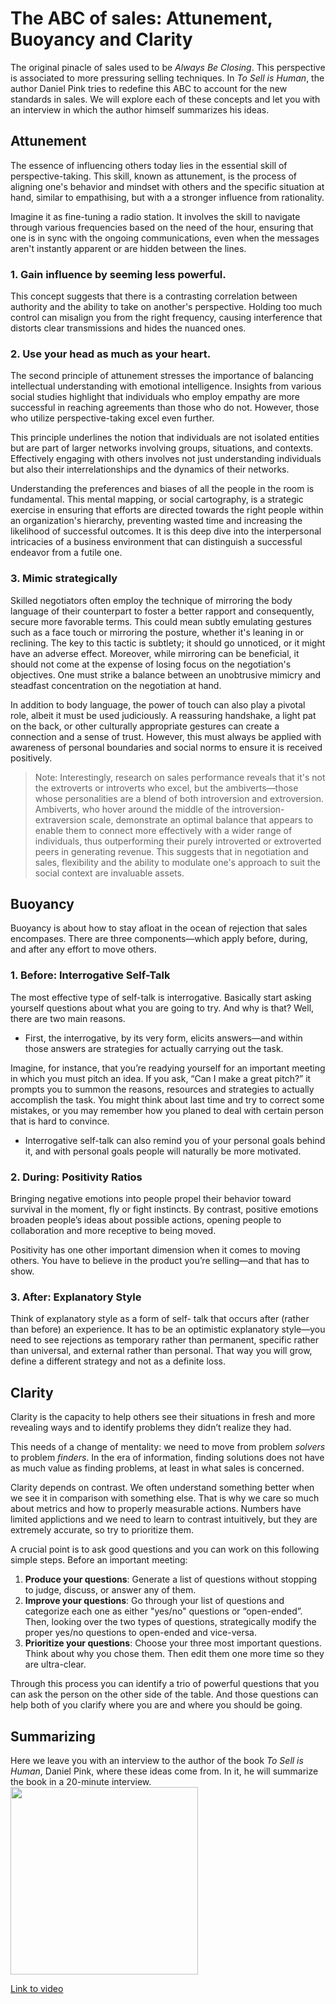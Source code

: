 # The ABC of sales: Attunement, Buoyancy and Clarity

The original pinacle of sales used to be _Always Be Closing_. This perspective is associated to more pressuring selling techniques. In _To Sell is Human_, the author Daniel Pink tries to redefine this ABC to account for the new standards in sales. We will explore each of these concepts and let you with an interview in which the author himself summarizes his ideas. 

## Attunement

The essence of influencing others today lies in the essential skill of perspective-taking. This skill, known as attunement, is the process of aligning one's behavior and mindset with others and the specific situation at hand, similar to empathising, but with a a stronger influence from rationality.

Imagine it as fine-tuning a radio station. It involves the skill to navigate through various frequencies based on the need of the hour, ensuring that one is in sync with the ongoing communications, even when the messages aren't instantly apparent or are hidden between the lines.


### 1. Gain influence by seeming less powerful.

This concept suggests that there is a contrasting correlation between authority and the ability to take on another's perspective. Holding too much control can misalign you from the right frequency, causing interference that distorts clear transmissions and hides the nuanced ones.

### 2. Use your head as much as your heart.

The second principle of attunement stresses the importance of balancing intellectual understanding with emotional intelligence. Insights from various social studies highlight that individuals who employ empathy are more successful in reaching agreements than those who do not. However, those who utilize perspective-taking excel even further.

This principle underlines the notion that individuals are not isolated entities but are part of larger networks involving groups, situations, and contexts. Effectively engaging with others involves not just understanding individuals but also their interrelationships and the dynamics of their networks.

Understanding the preferences and biases of all the people in the room is fundamental. This mental mapping, or social cartography, is a strategic exercise in ensuring that efforts are directed towards the right people within an organization's hierarchy, preventing wasted time and increasing the likelihood of successful outcomes. It is this deep dive into the interpersonal intricacies of a business environment that can distinguish a successful endeavor from a futile one.

### 3. Mimic strategically

Skilled negotiators often employ the technique of mirroring the body language of their counterpart to foster a better rapport and consequently, secure more favorable terms. This could mean subtly emulating gestures such as a face touch or mirroring the posture, whether it's leaning in or reclining. The key to this tactic is subtlety; it should go unnoticed, or it might have an adverse effect. Moreover, while mirroring can be beneficial, it should not come at the expense of losing focus on the negotiation's objectives. One must strike a balance between an unobtrusive mimicry and steadfast concentration on the negotiation at hand.

In addition to body language, the power of touch can also play a pivotal role, albeit it must be used judiciously. A reassuring handshake, a light pat on the back, or other culturally appropriate gestures can create a connection and a sense of trust. However, this must always be applied with awareness of personal boundaries and social norms to ensure it is received positively.


> Note: Interestingly, research on sales performance reveals that it's not the extroverts or introverts who excel, but the ambiverts—those whose personalities are a blend of both introversion and extroversion. Ambiverts, who hover around the middle of the introversion-extraversion scale, demonstrate an optimal balance that appears to enable them to connect more effectively with a wider range of individuals, thus outperforming their purely introverted or extroverted peers in generating revenue. This suggests that in negotiation and sales, flexibility and the ability to modulate one's approach to suit the social context are invaluable assets.



## Buoyancy

Buoyancy is about how to stay afloat in the ocean of rejection that sales encompases. There are three components—which apply before, during, and after any effort to move others.

### 1. Before: Interrogative Self-Talk

The most effective type of self-talk is interrogative. Basically start asking yourself questions about what you are going to try. And why is that? Well, there are two main reasons. 

- First, the interrogative, by its very form,
elicits answers—and within those answers are strategies for actually carrying out the task. 

Imagine, for instance, that you’re readying yourself
for an important meeting in which you must pitch an idea. If you ask, “Can I make a great pitch?” it prompts you to summon the reasons, resources and
strategies to actually accomplish the task. You might think about last time and try to correct some mistakes, or you may remember how you planed to deal with certain person that is hard to convince.

- Interrogative self-talk can also remind you of your personal goals behind it, and with personal goals people will naturally be more motivated. 

### 2. During: Positivity Ratios

Bringing negative emotions into people propel their behavior toward survival in the moment, fly or fight instincts. By contrast, positive emotions broaden people’s ideas about possible actions, opening people to collaboration and more receptive to being moved.

Positivity has one other important dimension when it comes to moving others. You have to believe in the product you’re selling—and that has to show. 

### 3. After: Explanatory Style

Think of explanatory style as a form of self-
talk that occurs after (rather than before) an experience. It has to be an optimistic explanatory style—you need to see rejections as temporary rather than permanent, specific rather than
universal, and external rather than personal. That way you will grow, define a different strategy and not as a definite loss.

## Clarity 

Clarity is the capacity to help others see their situations in fresh and more revealing ways and to identify problems they didn’t realize they had.

This needs of a change of mentality: we need to move from problem _solvers_ to problem _finders_. In the era of information, finding solutions does not have as much value as finding problems, at least in what sales is concerned.

Clarity depends on contrast. We often understand something better when we see it in comparison with something else. That is why we care so much about metrics and how to properly measurable actions. Numbers have limited applictions and we need to learn to contrast intuitively, but they are extremely accurate, so try to prioritize them.  

A crucial point is to ask good questions and you can work on this following simple steps. Before an important meeting:

1. **Produce your questions**: Generate a list of questions without stopping to judge, discuss, or answer any of them. 
2. **Improve your questions**: Go through your list of questions and categorize each one as either "yes/no" questions or “open-ended”. Then, looking over the two types of questions, strategically modify the proper yes/no questions to open-ended and vice-versa.
3. **Prioritize your questions**: Choose your three most important questions. Think about why you chose
them. Then edit them one more time so they are ultra-clear.


Through this process you can identify a trio of powerful questions that you can ask the person on the other side of the table. And those questions can help both of you clarify where you are and where you should be going.


## Summarizing

Here we leave you with an interview to the author of the book _To Sell is Human_, Daniel Pink, where these ideas come from. In it, he will summarize the book in a 20-minute interview.
<img src="../images/J6EjBwrdHgEhd.jpg" alt="" width="300" height="auto">

[Link to video](https://www.youtube.com/watch?v=J6EjBwrdHgE)
